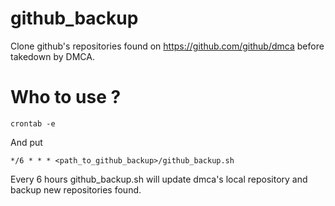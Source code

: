 github_backup
=============

Clone github's repositories found on https://github.com/github/dmca before takedown by DMCA.


Who to use ?
============

```
crontab -e
```

And put  
```
*/6 * * * <path_to_github_backup>/github_backup.sh
```

Every 6 hours github_backup.sh will update dmca's local repository and backup new repositories found.

